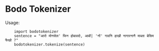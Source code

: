 Bodo Tokenizer
==============

Usage:
```
    import bodotokenizer
    sentence = "आरो मोनसेल' फिन होबावदो, आबौ| 'नों' गावनि हाखौ नागारनानै माब्ला बेसिम फैखो ?"
    bodotokenizer.tokenize(sentence)
```